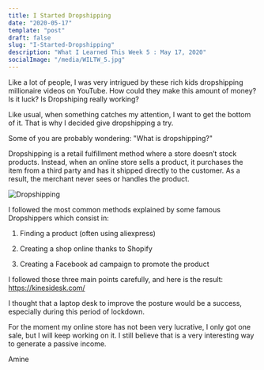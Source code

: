 ```yaml
---
title: I Started Dropshipping
date: "2020-05-17"
template: "post"
draft: false
slug: "I-Started-Dropshipping"
description: "What I Learned This Week 5 : May 17, 2020"
socialImage: "/media/WILTW_5.jpg"
---
```


Like a lot of people, I was very intrigued by these rich kids dropshipping millionaire videos on YouTube. How could they make this amount of money? Is it luck? Is Dropshiping really working?


Like usual, when something catches my attention, I want to get the bottom of it. That is why I decided give dropshipping a try. 

Some of you are probably wondering: "What is dropshipping?"

Dropshipping is a retail fulfillment method where a store doesn’t stock products. Instead, when an online store sells a product, it purchases the item from a third party and has it shipped directly to the customer. As a result, the merchant never sees or handles the product.

![Dropshipping](/media/WILTW_5.jpg)

I followed the most common methods explained by some famous Dropshippers which consist in:

1) Finding a product (often using aliexpress)

2) Creating a shop online thanks to Shopify

3) Creating a Facebook ad campaign to promote the product

I followed those three main points carefully, and here is the result: https://kinesidesk.com/

I thought that a laptop desk to improve the posture would be a success, especially during this period of lockdown.

For the moment my online store has not been very lucrative, I only got one sale, but I will keep working on it. I still believe that is a very interesting way to generate a passive income.

Amine


